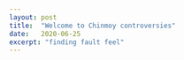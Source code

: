 ```yaml
---
layout: post
title:  "Welcome to Chinmoy controversies"
date:   2020-06-25
excerpt: "finding fault feel"
---
```

